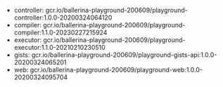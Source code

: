 - controller: gcr.io/ballerina-playground-200609/playground-controller:1.0.0-20200324064120
- compiler: gcr.io/ballerina-playground-200609/playground-compiler:1.1.0-20230227215924
- executor: gcr.io/ballerina-playground-200609/playground-executor:1.1.0-20210210230510
- gists: gcr.io/ballerina-playground-200609/playground-gists-api:1.0.0-20200324065201
- web: gcr.io/ballerina-playground-200609/playground-web:1.0.0-20200324095704
